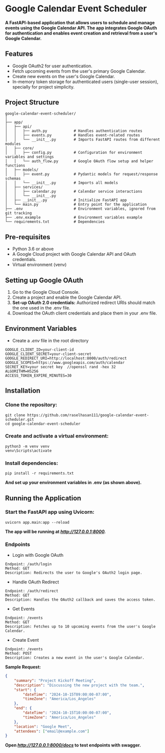 # Google Calendar Event Scheduler
#### A FastAPI-based application that allows users to schedule and manage events using the Google Calendar API. The app integrates Google OAuth for authentication and enables event creation and retrieval from a user's Google Calendar.

## Features
* Google OAuth2 for user authentication.
* Fetch upcoming events from the user's primary Google Calendar.
* Create new events on the user's Google Calendar.
* In-memory token storage for authenticated users (single-user session), specially for project simplicity.

## Project Structure

```plaintext
google-calendar-event-scheduler/
│
├── app/
│   ├── api/
│   │   ├── auth.py            # Handles authentication routes
│   │   ├── events.py          # Handles event-related routes
│   │   └── __init__.py        # Imports FastAPI routes from different modules
│   ├── core/
│   │   ├── config.py          # Configuration for environment variables and settings
│   │   └── auth_flow.py       # Google OAuth flow setup and helper functions
│   ├── models/
│   │   ├── event.py           # Pydantic models for request/response schemas
│   │   └── __init__.py        # Imports all models
│   ├── services/
│   │   ├── calendar.py        # Calendar service interactions
│   │   └── __init__.py
│   ├── __init__.py            # Initialize FastAPI app
│   └── main.py                # Entry point for the application
├── .env                       # Environment variables, ignored from git tracking
├── .env.example               # Environment variables example
└── requirements.txt           # Dependencies
```

## Pre-requisites
* Python 3.6 or above
* A Google Cloud project with Google Calendar API and OAuth credentials.
* Virtual environment (venv)

## Setting up Google OAuth
1. Go to the Google Cloud Console.
2. Create a project and enable the Google Calendar API.
3. **Set-up OAuth 2.0 credentials:**
Authorized redirect URIs should match the one used in the .env file.
4. Download the OAuth client credentials and place them in your .env file.

## Environment Variables
* Create a *.env* file in the root directory

```commandline
GOOGLE_CLIENT_ID=your-client-id
GOOGLE_CLIENT_SECRET=your-client-secret
GOOGLE_REDIRECT_URI=http://localhost:8000/auth/redirect
GOOGLE_SCOPES=https://www.googleapis.com/auth/calendar
SECRET_KEY=your secret key  //openssl rand -hex 32
ALGORITHM=HS256
ACCESS_TOKEN_EXPIRE_MINUTES=30

```

## Installation
### **Clone the repository:**

```commandline
git clone https://github.com/raselhasan111/google-calendar-event-scheduler.git
cd google-calendar-event-scheduler
```

### **Create and activate a virtual environment:**

```commandline
python3 -m venv venv
venv\Scripts\activate
```

### **Install dependencies:**

```commandline
pip install -r requirements.txt
```

**And set up your environment variables in .env (as shown above).**

## Running the Application
### Start the FastAPI app using Uvicorn:
```commandline
uvicorn app.main:app --reload
```

**The app will be running at *http://127.0.0.1:8000.***

### Endpoints
* Login with Google OAuth
```commandline
Endpoint: /auth/login
Method: GET
Description: Redirects the user to Google's OAuth2 login page.
```

* Handle OAuth Redirect
```commandline
Endpoint: /auth/redirect
Method: GET
Description: Handles the OAuth2 callback and saves the access token.
```

* Get Events
```commandline
Endpoint: /events
Method: GET
Description: Fetches up to 10 upcoming events from the user's Google Calendar.
```

* Create Event
```commandline
Endpoint: /events
Method: POST
Description: Creates a new event in the user's Google Calendar.
```

**Sample Request:**

```json
{
    "summary": "Project Kickoff Meeting",
    "description": "Discussing the new project with the team.",
    "start": {
        "dateTime": "2024-10-15T09:00:00-07:00",
        "timeZone": "America/Los_Angeles"
    },
    "end": {
        "dateTime": "2024-10-15T10:00:00-07:00",
        "timeZone": "America/Los_Angeles"
    },
    "location": "Google Meet",
    "attendees": ["email@example.com"]
}
```
**Open *http://127.0.0.1:8000/docs* to test endpoints with swagger.**
